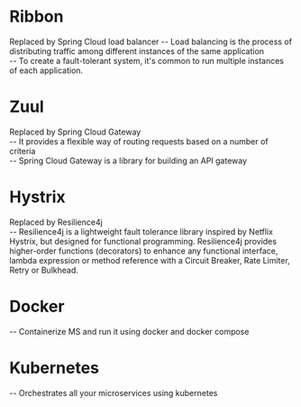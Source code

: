 # Ribbon
Replaced by Spring Cloud load balancer
--  Load balancing is the process of distributing traffic among different instances of the same application  
--  To create a fault-tolerant system, it's common to run multiple instances of each application.

# Zuul  
Replaced by Spring Cloud Gateway  
--  It provides a flexible way of routing requests based on a number of criteria  
--  Spring Cloud Gateway is a library for building an API gateway

# Hystrix  
Replaced by Resilience4j  
--  Resilience4j is a lightweight fault tolerance library inspired by Netflix Hystrix, but designed for functional programming. Resilience4j provides higher-order functions (decorators) to enhance any functional interface, lambda expression or method reference with a Circuit Breaker, Rate Limiter, Retry or Bulkhead.  

# Docker  
--  Containerize MS and run it using docker and docker compose  

# Kubernetes  
--  Orchestrates all your microservices using kubernetes  




